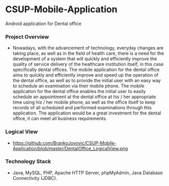 # CSUP-Mobile-Application

Android application for Dental office

### Project Overview

* Nowadays, with the advancement of technology, everyday changes are taking place, as well as in the field of health care, there is a need for the development of a system that will quickly and efficiently improve the quality of service delivery of the healthcare institution itself, in this case specifically dental offices. 
The mobile application for the dental office aims to quickly and efficiently improve and speed up the operation of the dental office, as well as to provide the initial user with an easy way to schedule an examination via their mobile phone. The mobile application for the dental office enables the initial user to easily schedule an appointment at the dental office at his / her appropriate time using his / her mobile phone, as well as the office itself to keep records of all scheduled and performed examinations through this application.
The application would be a great investment for the dental office, it can meet all business requirements.


### Logical View

* https://github.com/BrankoJovovic/CSUP-Mobile-Application/blob/master/DentalOffice_LogicalView.png

### Technology Stack

* Java, MySQL, PHP, Apache HTTP Server, phpMyAdmin, Java Database Connectivity (JDBC).
